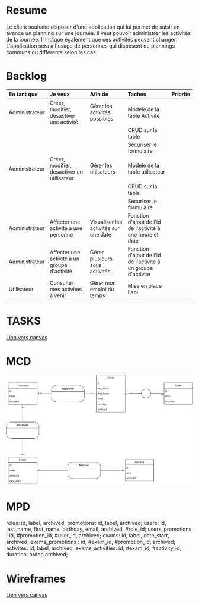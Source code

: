 # Resume

Le client souhaite disposer d'une application qui lui permet de saisir en avance un planning sur une journée.
Il veut pouvoir administrer les activités de la journée. Il indique également que ces activités peuvent changer. 
L'application sera à l'usage de personnes qui disposent de plannings communs ou différents selon les cas.

# Backlog

En tant que|Je veux|Afin de|Taches|Priorite
:---|:---|:---|:---|:---
Administrateur|Créer, modifier, desactiver une activité|Gérer les activités possibles|Modele de la table Activite
||||CRUD sur la table
||||Sécuriser le formulaire
Administrateur|Créer, modifier, desactiver un utilisateur|Gérer les utilsateurs|Modele de la table utilisateur
||||CRUD sur la table
||||Sécuriser le formulaire
Administrateur|Affecter une activité à une personne|Visualiser les activités sur une date|Fonction d'ajout de l'id de l'activité à une heure et date
Administrateur|Affecter une activité à un groupe d'activité|Gérer plusieurs sous activités|Fonction d'ajout de l'id de l'activité à un groupe d'activité
Utilisateur|Consulter mes activités à venir|Gérer mon emploi du temps|Mise en place l'api

# TASKS

<a href="https://trello.com/b/eKQXhHHl/app-planning">Lien vers canvas</a>

# MCD

![sparkles](./resources/documentation/MCD-V5.png)

# MPD

roles: id, label, archived;
promotions: id, label, archived;
users: id, last_name, first_name, birthday, email, archived, #role_id;
users_promotions : id, #promotion_id, #user_id, archived;
exams: id, label, date_start, archived;
exams_promotions : id, #exam_id, #promotion_id, archived;
activites: id, label, archived;
exams_activities: id, #exam_id, #activity_id, duration, order, archived;


# Wireframes
<a href="https://www.canva.com/design/DAEle0t-GTM/TqeNjjJlqDOhRNJOl3Hj-w/view?website#1">Lien vers canvas</a>



